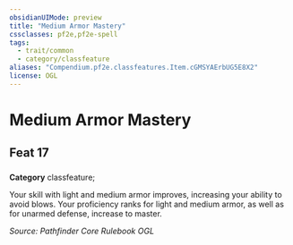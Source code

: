 ```yaml
---
obsidianUIMode: preview
title: "Medium Armor Mastery"
cssclasses: pf2e,pf2e-spell
tags:
  - trait/common
  - category/classfeature
aliases: "Compendium.pf2e.classfeatures.Item.cGMSYAErbUG5E8X2"
license: OGL
---
```

# Medium Armor Mastery
## Feat 17
### 

**Category** classfeature; 




Your skill with light and medium armor improves, increasing your ability to avoid blows. Your proficiency ranks for light and medium armor, as well as for unarmed defense, increase to master.

*Source: Pathfinder Core Rulebook*
*OGL*